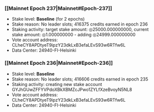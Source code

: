 ### [[Mainnet Epoch 237|Mainnet#Epoch-237]]
* Stake level: **Baseline** (for 2 epochs)
* Stake reason: No leader slots; 416375 credits earned in epoch 236
* Staking activity: target stake amount: ◎25000.000000000, current stake amount: ◎1.000000000 - adding ◎24999.000000000
* Vote account address: CLheCY8APDtyeT9ipzY23dkLxB3efaLEvS93w6RTfw6L
* Data Center: 24940-FI-Helsinki
### [[Mainnet Epoch 236|Mainnet#Epoch-236]]
* Stake level: **Baseline**
* Stake reason: No leader slots; 416606 credits earned in epoch 235
* Staking activity: creating new stake account GYJhGUwZFFYVPdoXBkXBMZcJPwo1ZYLfXzeBvoyN5NL8
* Vote account address: CLheCY8APDtyeT9ipzY23dkLxB3efaLEvS93w6RTfw6L
* Data Center: 24940-FI-Helsinki
